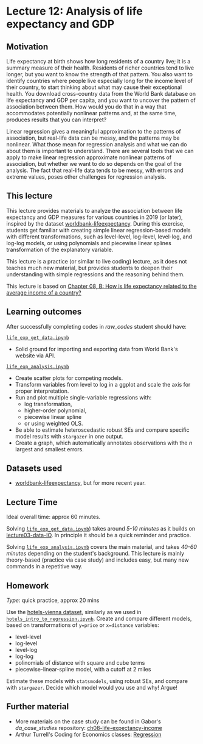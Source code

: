 # Lecture 12: Analysis of life expectancy and GDP

## Motivation

Life expectancy at birth shows how long residents of a country live; it is a summary measure of their health. Residents of richer countries tend to live longer, but you want to know the strength of that pattern. You also want to identify countries where people live especially long for the income level of their country, to start thinking about what may cause their exceptional health. You download cross-country data from the World Bank database on life expectancy and GDP per capita, and you want to uncover the pattern of association between them. How would you do that in a way that accommodates potentially nonlinear patterns and, at the same time, produces results that you can interpret?

Linear regression gives a meaningful approximation to the patterns of association, but real-life data can be messy, and the patterns may be nonlinear. What those mean for regression analysis and what we can do about them is important to understand. There are several tools that we can apply to make linear regression approximate nonlinear patterns of association, but whether we want to do so depends on the goal of the analysis. The fact that real-life data tends to be messy, with errors and extreme values, poses other challenges for regression analysis.

## This lecture

This lecture provides materials to analyze the association between life expectancy and GDP measures for various countries in 2019 (or later), inspired by the dataset [worldbank-lifeexpectancy](https://gabors-data-analysis.com/datasets/#worldbank-lifeexpectancy). During this exercise, students get familiar with creating simple linear regression-based models with different transformations, such as level-level, log-level, level-log, and log-log models, or using polynomials and piecewise linear splines transformation of the explanatory variable.

This lecture is a practice (or similar to live coding) lecture, as it does not teaches much new material, but provides students to deepen their understanding with simple regressions and the reasoning behind them.

This lecture is based on [Chapter 08, B: How is life expectancy related to the average income of a country?](https://gabors-data-analysis.com/casestudies/#ch08b-how-is-life-expectancy-related-to-the-average-income-of-a-country)

## Learning outcomes
After successfully completing codes in *raw_codes* student should have:

[`life_exp_get_data.ipynb`](https://github.com/gabors-data-analysis/da-coding-python/blob/main/lecture12-simple-linear-regression/life_exp_get_data.ipynb)
  - Solid ground for importing and exporting data from World Bank's website via API.

[`life_exp_analysis.ipynb`](https://github.com/gabors-data-analysis/da-coding-python/blob/main/lecture12-simple-linear-regression/life_exp_analysis.ipynb)
  - Create scatter plots for competing models.
  - Transform variables from level to log in a ggplot and scale the axis for proper interpretation.
  - Run and plot multiple single-variable regressions with:
    - log transformation,
    - higher-order polynomial,
    - piecewise linear spline
    - or using weighted OLS.
  - Be able to estimate heteroscedastic robust SEs and compare specific model results with `stargazer` in one output.
  - Create a graph, which automatically annotates observations with the *n* largest and smallest errors.


## Datasets used

- [worldbank-lifeexpectancy](https://gabors-data-analysis.com/datasets/#worldbank-lifeexpectancy), but for more recent year.

## Lecture Time

Ideal overall time: approx 60 minutes.

Solving [`life_exp_get_data.ipynb`](https://github.com/gabors-data-analysis/da-coding-python/blob/main/lecture12-simple-linear-regression/life_exp_get_data.ipynb)) takes around *5-10 minutes* as it builds on [lecture03-data-IO](https://github.com/gabors-data-analysis/da-coding-python/tree/main/lecture03-data-IO). In principle it should be a quick reminder and practice.

Solving [`life_exp_analysis.ipynb`](https://github.com/gabors-data-analysis/da-coding-python/blob/main/lecture12-simple-linear-regression/life_exp_analysis.ipynb) covers the main material, and takes *40-60 minutes* depending on the student's background. This lecture is mainly theory-based (practice via case study) and includes easy, but many new commands in a repetitive way. 

## Homework

*Type*: quick practice, approx 20 mins

Use the [hotels-vienna dataset](https://gabors-data-analysis.com/datasets/#hotels-vienna), similarly as we used in [`hotels_intro_to_regression.ipynb`](https://github.com/gabors-data-analysis/da-coding-python/blob/main/lecture10-intro-to-regression/intro_to_regression.ipynb). Create and compare different models, based on transformations of `y=price` or `x=distance` variables:
  
  - level-level
  - log-level
  - level-log
  - log-log
  - polinomials of distance with square and cube terms
  - piecewise-linear-spline model, with a cutoff at 2 miles 

 Estimate these models with `statsmodels`, using robust SEs, and compare with `stargazer`. Decide which model would you use and why! Argue!

## Further material

  - More materials on the case study can be found in Gabor's *da_case_studies* repository: [ch08-life-expectancy-income](https://github.com/gabors-data-analysis/da_case_studies/tree/master/ch08-life-expectancy-income)
  - Arthur Turrell's Coding for Economics classes: [Regression](https://aeturrell.github.io/coding-for-economists/econmt-regression.html)